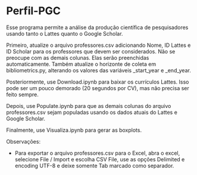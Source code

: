 # Perfil-PGC

Esse programa permite a análise da produção científica de pesquisadores usando tanto o Lattes quanto o Google Scholar.

Primeiro, atualize o arquivo professores.csv adicionando Nome, ID Lattes e ID Scholar para os professores que devem ser considerados. Não se preocupe com as demais colunas. Elas serão preenchidas automaticamente. Também atualize o horizonte de coleta em bibliometrics.py, alterando os valores das variáveis _start_year e _end_year.

Posteriormente, use Download.ipynb para baixar os currículos Lattes. Isso pode ser um pouco demorado (20 segundos por CV), mas não precisa ser feito sempre.

Depois, use Populate.ipynb para que as demais colunas do arquivo professores.csv sejam populadas usando os dados atuais do Lattes e Google Scholar.

Finalmente, use Visualiza.ipynb para gerar as boxplots.

Observações:

* Para exportar o arquivo professores.csv para o Excel, abra o excel, selecione File / Import e escolha CSV File, use as opções Delimited e encoding UTF-8 e deixe somente Tab marcado como separador.